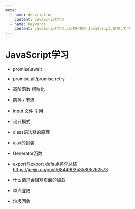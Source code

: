 ```yaml
---
meta:
  - name: description
    content: JavaScript学习
  - name: keywords
    content: JavaScript学习,Js作用域链,JavaScript,前端,学习
---
```

# JavaScript学习

+ promise\await
+ promise.all/promise.retry
+ 高阶函数 柯粒化
+ 防抖 / 节流
+ input 文件 引用
+ 设计模式
+ class语法糖的原理
+ ajax的封装
+ Generator函数

+ export与export default差异总结 https://juejin.cn/post/6844903585805762573
+ 什么情况会阻塞页面的加载
+ 单点登陆

+ 垃圾回收
